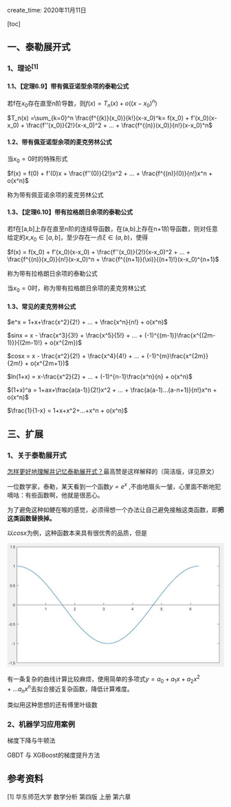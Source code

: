 create_time: 2020年11月11日

[toc]

## 一、泰勒展开式

### 1、理论$^{[1]}$

#### 1.1、【定理6.9】带有佩亚诺型余项的泰勒公式

若f在$x_0$存在直至n阶导数，则$f(x) = T_n(x) + o((x-x_0)^n)$

$T_n(x) =\sum_{k=0}^n \frac{f^{(k)}(x_0)}{k!}(x-x_0)^k= f(x_0) + f'(x_0)(x-x_0) + \frac{f''(x_0)}{2!}(x-x_0)^2 + ... + \frac{f^{(n)}(x_0)}{n!}(x-x_0)^n$



#### 1.2、带有佩亚诺型余项的麦克劳林公式

当$x_0 = 0$时的特殊形式

$f(x) = f(0) + f'(0)x + \frac{f''(0)}{2!}x^2 + ... + \frac{f^{(n)}(0)}{n!}x^n + o(x^n)$

称为带有佩亚诺余项的麦克劳林公式



#### 1.3、【定理6.10】带有拉格朗日余项的泰勒公式

若f在[a,b]上存在直至n阶的连续导函数，在(a,b)上存在n+1阶导函数，则对任意给定的$x$,$x_0 \in [a,b]$，至少存在一点$\xi \in (a,b)$，使得

$f(x) = f(x_0) + f'(x_0)(x-x_0) + \frac{f''(x_0)}{2!}(x-x_0)^2 + ... + \frac{f^{(n)}(x_0)}{n!}(x-x_0)^n + \frac{f^{(n+1)}(\xi)}{(n+1)!}(x-x_0)^{n+1}$

称为带有拉格朗日余项的泰勒公式

当$x_0 = 0$时，称为带有拉格朗日余项的麦克劳林公式



#### 1.3、常见的麦克劳林公式

$e^x = 1+x+\frac{x^2}{2!} + ... + \frac{x^n}{n!} + o(x^n)$

$sinx = x - \frac{x^3}{3!} + \frac{x^5}{5!} + ... + (-1)^{(m-1)}\frac{x^{(2m-1)}}{(2m-1)!} + o(x^{2m})$

$cosx = x - \frac{x^2}{2!} + \frac{x^4}{4!} + ... + (-1)^{m}\frac{x^{2m}}{2m!} + o(x^{2m+1})$

$ln(1+x) = x-\frac{x^2}{2} + ... + (-1)^{n-1}\frac{x^n}{n} + o(x^n)$

$(1+x)^a = 1+ax+\frac{a(a-1)}{2!}x^2 + ... + \frac{a(a-1)...(a-n+1)}{n!}x^n + o(x^n)$

$\frac{1}{1-x} = 1+x+x^2+...+x^n + o(x^n)$





## 三、扩展

### 1、关于泰勒展开式

[怎样更好地理解并记忆泰勒展开式？](https://www.zhihu.com/question/25627482)最高赞是这样解释的（简洁版，详见原文）

一位数学家，泰勒，某天看到一个函数$y = e^x$ ,不由地眉头一皱，心里面不断地犯嘀咕：有些函数啊，他就是很恶心。

为了避免这种如鲠在喉的感觉，必须得想一个办法让自己避免接触这类函数，即**把这类函数替换掉。**

以$cos x$为例，这种函数本来具有很优秀的品质，但是

![](.\images\cosx.JPG)



有一条复杂的曲线计算比较麻烦，使用简单的多项式$y = a_0 + a_1x  + a_2x^2 + ... a_nx^n$去拟合接近复杂函数，降低计算难度。

类似用这种思想的还有傅里叶级数

### 2、机器学习应用案例

梯度下降与牛顿法

GBDT 与 XGBoost的梯度提升方法





## 参考资料

[1] 华东师范大学 数学分析 第四版 上册 第六章